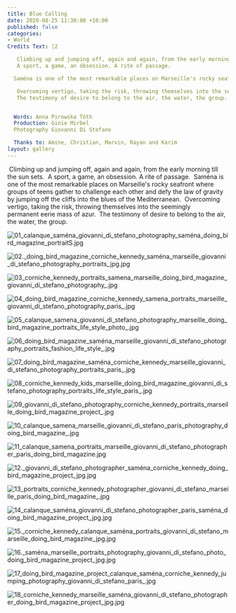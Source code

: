 ```yaml
---
title: Blue Calling
date: 2020-08-25 11:30:00 +10:00
published: false
categories:
- World
Credits Text: |2

   Climbing up and jumping off, again and again, from the early morning till the sun sets.
   A sport, a game, an obsession. A rite of passage. 

  Saména is one of the most remarkable places on Marseille's rocky seafront where groups of teens gather to challenge each other and defy the law of gravity by jumping off the cliffs into the blues of the Mediterranean.

   Overcoming vertigo, taking the risk, throwing themselves into the seemingly permanent eerie mass of azur.
   The testimony of desire to belong to the air, the water, the group.


  Words: Anna Pirowska Tòth
  Production: Ginie Mirbel
  Photography Giovanni Di Stefano

  Thanks to: Amine, Christian, Marvin, Rayan and Karim
layout: gallery
---
```


 Climbing up and jumping off, again and again, from the early morning till the sun sets. 
A sport, a game, an obsession. A rite of passage. 
Saména is one of the most remarkable places on Marseille's rocky seafront where groups of teens gather to challenge each other and defy the law of gravity by jumping off the cliffs into the blues of the Mediterranean. 
Overcoming vertigo, taking the risk, throwing themselves into the seemingly permanent eerie mass of azur. 
The testimony of desire to belong to the air, the water, the group.

![01_calanque_saména_giovanni_di_stefano_photography_saména_doing_bird_magazine_portraitS.jpg](/uploads/01_calanque_same%CC%81na_giovanni_di_stefano_photography_same%CC%81na_doing_bird_magazine_portraitS.jpg)

![02._doing_bird_magazine_corniche_kennedy_saména_marseille_giovanni_di_stefano_photography_portraits_jpg.jpg](/uploads/02._doing_bird_magazine_corniche_kennedy_same%CC%81na_marseille_giovanni_di_stefano_photography_portraits_jpg.jpg)

![03_corniche_kennedy_portraits_samena_marseille_doing_bird_magazine_giovanni_di_stefano_photography_.jpg](/uploads/03_corniche_kennedy_portraits_samena_marseille_doing_bird_magazine_giovanni_di_stefano_photography_.jpg)

![04_doing_bird_magazine_corniche_kennedy_samena_portraits_marseille_giovanni_di_stefano_photography_paris_.jpg](/uploads/04_doing_bird_magazine_corniche_kennedy_samena_portraits_marseille_giovanni_di_stefano_photography_paris_.jpg)

![05_calanque_samena_giovanni_di_stefano_photography_marseille_doing_bird_magazine_portraits_life_style_photo_.jpg](/uploads/05_calanque_samena_giovanni_di_stefano_photography_marseille_doing_bird_magazine_portraits_life_style_photo_.jpg)

![06_doing_bird_magazine_saména_marseille_giovanni_di_stefano_photography_portraits_fashion_life_style_.jpg](/uploads/06_doing_bird_magazine_same%CC%81na_marseille_giovanni_di_stefano_photography_portraits_fashion_life_style_.jpg)

![07_doing_bird_magazine_saména_corniche_kennedy_marseille_giovanni_di_stefano_photography_portraits_paris_.jpg](/uploads/07_doing_bird_magazine_same%CC%81na_corniche_kennedy_marseille_giovanni_di_stefano_photography_portraits_paris_.jpg)

![08_corniche_kennedy_kids_marseille_doing_bird_magazine_giovanni_di_stefano_photography_portraits_life_style_paris_.jpg](/uploads/08_corniche_kennedy_kids_marseille_doing_bird_magazine_giovanni_di_stefano_photography_portraits_life_style_paris_.jpg)

![09_giovanni_di_stefano_photography_corniche_kennedy_portraits_marseille_doing_bird_magazine_project_.jpg](/uploads/09_giovanni_di_stefano_photography_corniche_kennedy_portraits_marseille_doing_bird_magazine_project_.jpg)

![10_calanque_samena_marseille_giovanni_di_stefano_paris_photography_doing_bird_magazine_.jpg](/uploads/10_calanque_samena_marseille_giovanni_di_stefano_paris_photography_doing_bird_magazine_.jpg)

![11_calanque_samena_portraits_marseille_giovanni_di_stefano_photographer_paris_doing_bird_magazine.jpg](/uploads/11_calanque_samena_portraits_marseille_giovanni_di_stefano_photographer_paris_doing_bird_magazine.jpg)

![12._giovanni_di_stefano_photographer_saména_corniche_kennedy_doing_bird_magazine_project_jpg.jpg](/uploads/12._giovanni_di_stefano_photographer_same%CC%81na_corniche_kennedy_doing_bird_magazine_project_jpg.jpg)

![13_portraits_corniche_kennedy_photographer_giovanni_di_stefano_marseille_paris_doing_bird_magazine_.jpg](/uploads/13_portraits_corniche_kennedy_photographer_giovanni_di_stefano_marseille_paris_doing_bird_magazine_.jpg)

![14_calanque_saména_giovanni_di_stefano_photographer_paris_saména_doing_bird_magazine_project_jpg.jpg](/uploads/14_calanque_same%CC%81na_giovanni_di_stefano_photographer_paris_same%CC%81na_doing_bird_magazine_project_jpg.jpg)

![15._corniche_kennedy_calanque_saména_portraits_giovanni_di_stefano_marseille_doing_bird_magazine_jpg.jpg](/uploads/15._corniche_kennedy_calanque_same%CC%81na_portraits_giovanni_di_stefano_marseille_doing_bird_magazine_jpg.jpg)

![16._saména_marseille_portraits_photography_giovanni_di_stefano_photo_doing_bird_magazine_project_jpg.jpg](/uploads/16._same%CC%81na_marseille_portraits_photography_giovanni_di_stefano_photo_doing_bird_magazine_project_jpg.jpg)

![17_doing_bird_magazine_project_calanque_saména_corniche_kennedy_jumping_photography_giovanni_di_stefano_paris_.jpg](/uploads/17_doing_bird_magazine_project_calanque_same%CC%81na_corniche_kennedy_jumping_photography_giovanni_di_stefano_paris_.jpg)

![18_corniche_kennedy_marseille_saména_giovanni_di_stefano_photographer_doing_bird_magazine_project_jpg.jpg](/uploads/18_corniche_kennedy_marseille_same%CC%81na_giovanni_di_stefano_photographer_doing_bird_magazine_project_jpg.jpg)

